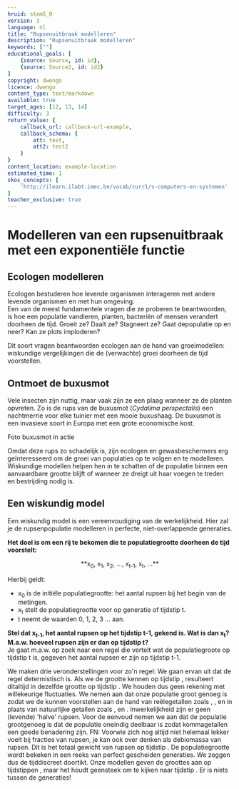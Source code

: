 ```yaml
---
hruid: stem5_0
version: 3
language: nl
title: "Rupsenuitbraak modelleren"
description: "Rupsenuitbraak modelleren"
keywords: [""]
educational_goals: [
    {source: Source, id: id}, 
    {source: Source2, id: id2}
]
copyright: dwengo
licence: dwengo
content_type: text/markdown
available: true
target_ages: [12, 13, 14]
difficulty: 3
return_value: {
    callback_url: callback-url-example,
    callback_schema: {
        att: test,
        att2: test2
    }
}
content_location: example-location
estimated_time: 1
skos_concepts: [
    'http://ilearn.ilabt.imec.be/vocab/curr1/s-computers-en-systemen'
]
teacher_exclusive: true
---
```

# Modelleren van een rupsenuitbraak met een exponentiële functie

## Ecologen modelleren

Ecologen bestuderen hoe levende organismen interageren met andere levende organismen en met hun omgeving. <br>
Een van de meest fundamentele vragen die ze proberen te beantwoorden, is hoe een populatie vandieren, planten, bacteriën of mensen verandert doorheen de tijd. Groeit ze? Daalt ze? Stagneert ze? Gaat depopulatie op en neer? Kan ze plots imploderen? 

Dit soort vragen beantwoorden ecologen aan de hand van groeimodellen: wiskundige vergelijkingen die de (verwachte) groei doorheen de tijd voorstellen. 

## Ontmoet de buxusmot

Vele insecten zijn nuttig, maar vaak zijn ze een plaag wanneer ze de planten opvreten. Zo is de rups van de buxusmot (*Cydalima perspectalis*) een nachtmerrie voor elke tuinier met een mooie buxushaag. De buxusmot is een invasieve soort in Europa met een grote economische kost.

Foto buxusmot in actie

Omdat deze rups zo schadelijk is, zijn ecologen en gewasbeschermers erg geïnteresseerd om de groei van populaties op te volgen en te modelleren. Wiskundige modellen helpen hen in te schatten of de populatie binnen een aanvaardbare grootte blijft of wanneer ze dreigt uit haar voegen te treden en bestrijding nodig is.

## Een wiskundig model

Een wiskundig model is een vereenvoudiging van de werkelijkheid. Hier zal je de rupsenpopulatie modelleren in perfecte, niet-overlappende generaties. 

**Het doel is om een rij te bekomen die te populatiegrootte doorheen de tijd voorstelt:**<br>
<p style="text-align: center;">**x<sub>0</sub>, x<sub>1</sub>, x<sub>2</sub>, ..., x<sub>t-1</sub>, x<sub>t</sub>, ...**</p>

Hierbij geldt:<br>
-  x<sub>0</sub> is de initiële populatiegrootte: het aantal rupsen bij het begin van de metingen.
-  x<sub>t</sub> stelt de populatiegrootte voor op generatie of tijdstip t.
-  t neemt de waarden 0, 1, 2, 3 ... aan.

**Stel dat x<sub>t-1</sub>, het aantal rupsen op het tijdstip t-1, gekend is. Wat is dan x<sub>t</sub>? M.a.w. hoeveel rupsen zijn er dan op tijdstip t?**<br>
Je gaat m.a.w. op zoek naar een regel die vertelt wat de populatiegroote op tijdstip t is, gegeven het aantal rupsen er zijn op tijdstip t-1. 

We maken drie veronderstellingen voor zo'n regel:
We gaan ervan uit dat de regel determistisch is. Als we de grootte kennen op tijdstip
, resulteert ditaltijd in dezelfde grootte op tijdstip
. We houden dus geen rekening met willekeurige fluctuaties.
We nemen aan dat onze populatie groot genoeg is zodat we de kunnen voorstellen aan de hand van reëlegetallen zoals
,
, en
in plaats van natuurlijke getallen zoals
,
en
. Inwerkelijkheid zijn er geen (levende) 'halve' rupsen. Voor de eenvoud nemen we aan dat de populatie grootgenoeg is dat de populatie oneindig deelbaar is zodat kommagetallen een goede benadering zijn. FN: Voorwie zich nog altijd niet helemaal lekker voelt bij fracties van rupsen, je kan ook over
denken als debiomassa van rupsen. Dit is het totaal gewicht van rupsen op tijdstip
.
De populatiegrootte wordt bekeken in een reeks van perfect gescheiden generaties. We zeggen dus de tijddiscreet doortikt. Onze modellen geven de groottes aan op tijdstippen
, maar het houdt geensteek om te kijken naar tijdstip
. Er is niets tussen de generaties!
